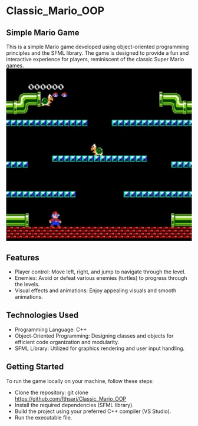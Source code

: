 # Classic_Mario_OOP
## Simple Mario Game
This is a simple Mario game developed using object-oriented programming principles and the SFML library. The game is designed to provide a fun and interactive experience for players, reminiscent of the classic Super Mario games.
![Screen Shot](images/ss.png)
## Features
 - Player control: Move left, right, and jump to navigate through the level.
 - Enemies: Avoid or defeat various enemies (turtles) to progress through the levels.
 - Visual effects and animations: Enjoy appealing visuals and smooth animations.
## Technologies Used
- Programming Language: C++
- Object-Oriented Programming: Designing classes and objects for efficient code organization and modularity.
- SFML Library: Utilized for graphics rendering and user input handling.
## Getting Started
To run the game locally on your machine, follow these steps:

- Clone the repository: git clone https://github.com/fthsari/Classic_Mario_OOP
- Install the required dependencies (SFML library).
- Build the project using your preferred C++ compiler (VS Studio).
- Run the executable file.
